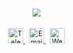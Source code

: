### 
<p align="center">

  <img src="https://readme-typing-svg.herokuapp.com/?font=Roboto&weight=800&size=30&center=true&vCenter=true&width=500&height=70&duration=4000&color=FFFFFF&lines=Hi+there+I'm+Viter;Welcome+to+my+github"/>

</p>

### 


<p align="center">
  <a href="https://t.me/YOUR_TELEGRAM_USERNAME" target="_blank">
    <img src="https://cdn-icons-png.flaticon.com/512/2111/2111646.png" alt="Telegram" width="30" />
  </a>
  &nbsp;
  <a href="mailto:YOUR_EMAIL@example.com">
    <img src="https://cdn-icons-png.flaticon.com/512/732/732200.png" alt="Email" width="30" />
  </a>
  &nbsp;
  <a href="https://yourwebsite.com" target="_blank">
    <img src="https://cdn-icons-png.flaticon.com/512/841/841364.png" alt="Website" width="30" />
  </a>
</p>
